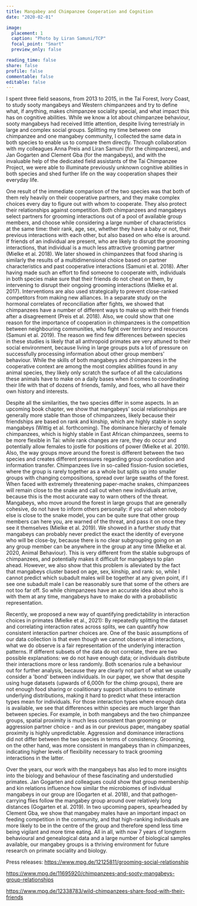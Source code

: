 ```yaml
---
title: Mangabey and Chimpanzee Cooperation and Cognition
date: "2020-02-01"

image:
  placement: 1
  caption: "Photo by Liran Samuni/TCP"
  focal_point: "Smart"
  preview_only: false

reading_time: false
share: false
profile: false
commentable: false
editable: false 
---
```

I spent three field seasons, from 2013 to 2015, in the Tai Forest, Ivory Coast, to study sooty mangabeys and Western chimpanzees and try to define what, if anything, makes chimpanzee sociality special, and what impact this has on cognitive abilities. 
While we know a lot about chimpanzee behaviour, sooty mangabeys had received little attention, despite living terrestrialy in large and complex social groups. 
Splitting my time between one chimpanzee and one mangabey community, I collected the same data in both species to enable us to compare them directly. 
Through collaboration with my colleagues Anna Preis and Liran Samuni (for the chimpanzees), and Jan Gogarten and Clement Gba (for the mangabeys), and with the invaluable help of the dedicated field assistants of the Tai Chimpanzee Project, we were able to illuminate previously unknown cognitive abilities in both species and shed further life on the way cooperation shapes their everyday life.

One result of the immediate comparison of the two species was that both of them rely heavily on their cooperative partners, and they make complex choices every day to figure out with whom to cooperate. They also protect their relationships against competition. 
Both chimpanzees and mangabeys select partners for grooming interactions out of a pool of available group members, and choose while considering a large number of characteristics at the same time: their rank, age, sex, whether they have a baby or not, their previous interactions with each other, but also based on who else is around. 
If friends of an individual are present, who are likely to disrupt the grooming interactions, that individual is a much less attractive grooming partner (Mielke et al. 2018). 
We later showed in chimpanzees that food sharing is similarly the results of a multidimensional choice based on partner characteristics and past cooperative interactions (Samuni et al. 2018).
After having made such an effort to find someone to cooperate with, individuals in both species make sure that their friends do not cheat on them, by intervening to disrupt their ongoing grooming interactions (Mielke et al. 2017). 
Interventions are also used strategically to prevent close-ranked competitors from making new alliances. 
In a separate study on the hormonal correlates of reconciliation after fights, we showed that chimpanzees have a number of different ways to make up with their friends after a disagreement (Preis et al. 2018). Also, we could show that one reason for the importance of cooperation in chimpanzees is the competition between neighbouring communities, who fight over territory and resources (Samuni et al. 2019).
The reason we find few differences between species in these studies is likely that all anthropoid primates are very attuned to their social environment, because living in large groups puts a lot of pressure on successfully processing information about other group members' behaviour. While the skills of both mangabeys and chimpanzees in the cooperative context are among the most complex abilities found in any animal species, they likely only scratch the surface of all the calculations these animals have to make on a daily bases when it comes to coordinating their life with that of dozens of friends, family, and foes, who all have their own history and interests.

Despite all the similarities, the two species differ in some aspects. In an upcoming book chapter, we show that mangabeys' social relationships are generally more stable than those of chimpanzees, likely because their friendships are based on rank and kinship, which are highly stable in sooty mangabeys (Wittig et al. forthcoming). The dominance hierarchy of female chimpanzees, which is highly stable in East African chimpanzees, seems to be more flexible in Tai: while rank changes are rare, they do occur and potentially allow females to jostle for positions of power (Mielke et al. 2019).
Also, the way groups move around the forest is different between the two species and creates different pressures regarding group coordination and information transfer. Chimpanzees live in so-called fission-fusion societies, where the group is rarely together as a whole but splits up into smaller groups with changing compositions, spread over large swaths of the forest.
When faced with extremely threatening paper-mache snakes, chimpanzees will remain close to the snake and call out when new individuals arrive, because this is the most accurate way to warn others of the threat. Mangabeys, who move around the forest in large groups that are generally cohesive, do not have to inform others personally: if you call when nobody else is close to the snake model, you can be quite sure that other group members can here you, are warned of the threat, and pass it on once they see it themselves (Mielke et al. 2019). We showed in a further study that mangabeys can probably never predict the exact the identity of everyone who will be close-by, because there is no clear subgrouping going on an any group member can be anywhere in the group at any time (Mielke et al. 2020, Animal Behaviour). This is very different from the stable subgroups of chimpanzees, and potentially makes it difficult for mangabeys to plan ahead. However, we also show that this problem is alleviated by the fact that mangabeys cluster based on age, sex, kinship, and rank: so, while I cannot predict which subadult males will be together at any given point, if I see one subadult male I can be reasonably sure that some of the others are not too far off. So while chimpanzees have an accurate idea about who is with them at any time, mangabeys have to make do with a probabilistic representation.

Recently, we proposed a new way of quantifying predictability in interaction choices in primates (Mielke et al., 2021): By repeatedly splitting the dataset and correlating interaction rates across splits, we can quantify how consistent interaction partner choices are. One of the basic assumptions of our data collection is that even though we cannot observe all interactions, what we do observe is a fair representation of the underlying interaction patterns. If different subsets of the data do not correlate, there are two possible explanations: we do not have enough data; or individuals distribute their interactions more or less randomly. Both scenarios rule a behaviour out for further analysis, because they are clearly not part of what we usually consider a 'bond' between individuals. In our paper, we show that despite using huge datasets (upwards of 6,000h for the chimp groups), there are not enough food sharing or coalitionary support situations to estimate underlying distributions, making it hard to predict what these interaction types mean for individuals. For those interaction types where enough data is available, we see that differences within species are much larger than between species. For example, in both mangabeys and the two chimpanzee groups, spatial proximity is much less consistent than grooming or aggression partner choice - and as in our previous paper, mangabey spatial proximity is highly unpredictable. Aggression and dominance interactions did not differ between the two species in terms of consistency. Grooming, on the other hand, was more consistent in mangabeys than in chimpanzees, indicating higher levels of flexibility necessary to track grooming interactions in the latter.

Over the years, our work with the mangabeys has also led to more insights into the biology and behaviour of these fascinating and understudied primates. Jan Gogarten and colleagues could show that group membership and kin relations influence how similar the microbiomes of individual mangabeys in our group are (Gogarten et al. 2018), and that pathogen-carrying flies follow the mangabey group around over relatively long distances (Gogarten et al. 2019). 
In two upcoming papers, spearheaded by Clement Gba, we show that mangabey males have an important impact on feeding competition in the community, and that high-ranking individuals are more likely to be in the centre of the group and therefore spend less time being vigilant and more time eating. 
All in all, with now 7 years of longterm behavioural and genealogical data and a large number of biological samples available, our mangabey groups is a thriving environment for future research on primate sociality and biology.




Press releases:
https://www.mpg.de/12125811/grooming-social-relationship

https://www.mpg.de/11695920/chimpanzees-and-sooty-mangabeys-group-relationships

https://www.mpg.de/12338783/wild-chimpanzees-share-food-with-their-friends